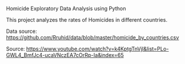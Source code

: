 Homicide Exploratory Data Analysis using Python

This project analyzes the rates of Homicides in different countries. 

Data source: https://github.com/Rruhid/data/blob/master/homicide_by_countries.csv

Source: https://www.youtube.com/watch?v=k4KptgTnVjI&list=PLo-GWL4_BmfJc4-ucaVNczEA7cOrRp-Ia&index=65
